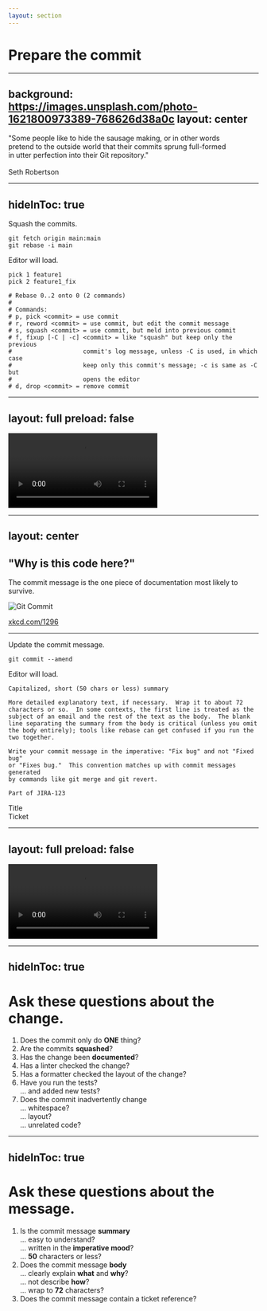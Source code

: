 ```yaml
---
layout: section
---
```


# Prepare the commit

---
background: https://images.unsplash.com/photo-1621800973389-768626d38a0c
layout: center
---

"Some people like to hide the sausage making, or in other words <br />
pretend to the outside world that their commits sprung full-formed <br />
in utter perfection into their Git repository." <br />
<br />
Seth Robertson

---
hideInToc: true
---

Squash the commits.

```shell
git fetch origin main:main
git rebase -i main
```

<v-click>

Editor will load.

```git-rebase {all|2,10-11}
pick 1 feature1
pick 2 feature1_fix

# Rebase 0..2 onto 0 (2 commands)
#
# Commands:
# p, pick <commit> = use commit
# r, reword <commit> = use commit, but edit the commit message
# s, squash <commit> = use commit, but meld into previous commit
# f, fixup [-C | -c] <commit> = like "squash" but keep only the previous
#                    commit's log message, unless -C is used, in which case
#                    keep only this commit's message; -c is same as -C but
#                    opens the editor
# d, drop <commit> = remove commit
```

<Arrow x1="260" y1="240" x2="210" y2="240" color="red"/>
<Arrow x1="125" y1="425" x2="100" y2="400" color="red"/>

</v-click>

---
layout: full
preload: false
---

<video autoplay controls onloadstart="this.playbackRate = 0.67;">
  <source src="/videos/prepare-the-commit-squash.webm" type="video/webm">
</video>

---
layout: center
---

<div class="grid grid-cols-2">

<div class="my-auto">

## "Why is this code here?"

The commit message is the one piece of
documentation most likely to survive.

</div>

<div>

![Git Commit](https://imgs.xkcd.com/comics/git_commit.png)

[xkcd.com/1296](https://xkcd.com/1296/)

</div>

</div>

---

Update the commit message.

```shell
git commit --amend
```

<v-click>

Editor will load.

```text
Capitalized, short (50 chars or less) summary

More detailed explanatory text, if necessary.  Wrap it to about 72
characters or so.  In some contexts, the first line is treated as the
subject of an email and the rest of the text as the body.  The blank
line separating the summary from the body is critical (unless you omit
the body entirely); tools like rebase can get confused if you run the
two together.

Write your commit message in the imperative: "Fix bug" and not "Fixed bug"
or "Fixes bug."  This convention matches up with commit messages generated
by commands like git merge and git revert.

Part of JIRA-123
```

<Arrow x1="450" y1="205" x2="400" y2="205" color="green"/>
<Arrow x1="450" y1="440" x2="400" y2="440" color="green"/>

<div class="absolute left-470px top-192px">Title</div>
<div class="absolute left-470px top-426px">Ticket</div>

</v-click>

---
layout: full
preload: false
---

<video autoplay controls onloadstart="this.playbackRate = 0.67;">
  <source src="/videos/prepare-the-commit-update-message.webm" type="video/webm">
</video>

---
hideInToc: true
---

# Ask these questions about the change.

1. Does the commit only do **ONE** thing?
2. Are the commits **squashed**?
3. Has the change been **documented**?
4. Has a linter checked the change?
5. Has a formatter checked the layout of the change?
6. Have you run the tests? <br />
   ... and added new tests?
7. Does the commit inadvertently change <br />
  ... whitespace? <br />
  ... layout? <br />
  ... unrelated code?

---
hideInToc: true
---

# Ask these questions about the message.

1. Is the commit message **summary** <br />
   ... easy to understand? <br />
   ... written in the **imperative mood**? <br />
   ... **50** characters or less?
2. Does the commit message **body** <br />
   ... clearly explain **what** and **why**? <br />
   ... not describe **how**? <br />
   ... wrap to **72** characters?
3. Does the commit message contain a ticket reference?
